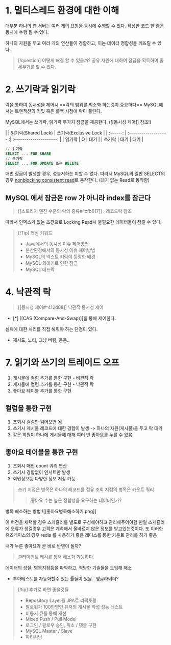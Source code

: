 # 1. 멀티스레드 환경에 대한 이해

대부분 하나의 웹 서버는 여러 개의 요청을 동시에 수행할 수 있다. 작성한 코드 한 줄은 동시에 수행 될 수 있다.

하나의 자원을 두고 여러 개의 연산들이 경합하고, 이는 데이터 정합성을 깨뜨릴 수 있다.

> [!question] 어떻게 해결 할 수 있을까?
> 공유 자원에 대하여 잠금을 획득하여 줄 세우기를 할 수 있다.

# 2. 쓰기락과 읽기락

락을 통하여 동시성을 제어시 ==락의 범위를 최소화 하는것이 중요하다==
MySQL에서는 트랜잭션의 커밋 혹은 롤백 시점에 락이 풀린다.

MySQL에서는 쓰기락, 읽기락 두가지 잠금을 제공한다. ([[동시성 제어]] 참조!)

|        | 읽기락(Shared Lock) | 쓰기락(Exclusive Lock |
| :------: | :------------------- :| :---------------------: |
| 읽기락 | O                   | 대기                  |
| 쓰기락 | 대기                | 대기                  |

```SQL
// 읽기락
SELECT ... FOR SHARE
// 쓰기락
SELECT ... FOR UPDATE 또는 DELETE
```

매번 잠금이 발생할 경우, 성능저하는 피할 수 없다.
따라서 MySQL의 일반 SELECT의 경우 [ nonblocking consistent read](https://dev.mysql.com/doc/refman/5.7/en/innodb-consistent-read.html)로 동작한다.
(대기 없는 Read로 동작함)

## MySQL 에서 잠금은 row 가 아니라 index를 잠근다

> [[스토리지 엔진 수준의 락의 종류#^cfb617]] : 레코드락 참조

따라서 인덱스가 없는 조건으로 Locking Read시 불필요한 데이터들이 잠길 수 있다.

> [!Tip] 핵심 키워드
> - Java에서의 동시성 이슈 제어방법
> - 분산환경에서의 동시성 이슈 제어방법 
> - MySQL의 넥스트 키락이 등장한 배경
> - MySQL 외래키로 인한 잠금
> - MySQL 데드락


# 4. 낙관적 락

> [[동시성 제어#^412d08]] 낙관적 동시성 제어

- [*] [[CAS (Compare-And-Swap)]]을 통해 제어한다.

실패에 대한 처리를 직접 해줘야 하는 단점이 있다.
- 재시도, 노티, 그냥 버림, 등등..


# 7. 읽기와 쓰기의 트레이드 오프

1. 게시물에 컬럼 추가를 통한 구현 - 비관적 락    
2. 게시물에 컬럼 추가를 통한 구현 - 낙관적 락
3. 좋아요 테이블 추가를 통한 구현

## 컬럼을 통한 구현

1. 조회시 컬럼만 읽어오면 됨
2. 쓰기시 게시물 레코드에 대한 경합이 발생
-> 하나의 자원(게시물)을 두고 락 대기
3. 같은 회원이 하나에 게시물에 대해 여러 번 좋아요를 누를 수 있음

##  좋아요 테이블을 통한 구현

1. 조회시 매번 count 쿼리 연산
2. 쓰기시 경합없이 인서트만 발생
3. 회원정보등 다양한 정보 저장 가능

> 쓰기 지점은 병목은 하나의 레코드를 점유
> 조회 지점의 병목은 카운트 쿼리
> > 좋아요 수는 높은 정합성을 요구하는 데이터인가?

병목 해소하는 방법 
![[좋아요병목해소하기.png]]

이 버전을 채택할 경우 스케쥴러를 별도로 구성해야하고 관리해주어야함
만일 스케쥴러에 오류가 생길경우 고객은 계속해서 올바르지 않은 정보를 받고있는것이다.
또 이러한 유즈케이스의 경우 redis 를 사용하기 좋음
레디스를 통한 카운트 관리를 하기 좋음

내가 누른 좋아요가 곧 바로 반영이 될까?
> 클라이언트 캐시를 통해 해소가 가능하다.


데이터의 성질, 병목지점등을 파악하고, 적당한 기술들을 도입해 해소

+ 부하테스트를 자동화할수 있는 툴들이 있음. .엥글라이더?

> [!tip] 추가로 하면 좋을것들
> - Repository Layer를 JPA로 리팩토링
> - 팔로워가 100만명인 유저의 게시물 작성 성능 테스트
> - 비동기 큐를 통해 개선
> - Mixed Push / Pull Model
> - 로그인 / 팔로우 승인, 취소 / 댓글 구현
> - MySQL Master / Slave
> - 파티셔닝
